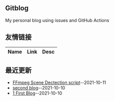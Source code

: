 ## Gitblog
My personal blog using issues and GitHub Actions
## 友情链接
| Name | Link | Desc | 
 | ---- | ---- | ---- |
## 最近更新
- [FFmpeg Scene Dectection script](https://github.com/yorkane/yorkane.github.io/issues/8)--2021-10-11
- [second blog](https://github.com/yorkane/yorkane.github.io/issues/2)--2021-10-10
- [1 First Blog](https://github.com/yorkane/yorkane.github.io/issues/1)--2021-10-10
